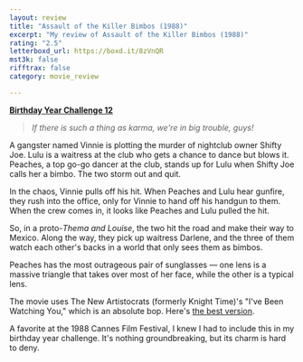 ```yaml
---
layout: review
title: "Assault of the Killer Bimbos (1988)"
excerpt: "My review of Assault of the Killer Bimbos (1988)"
rating: "2.5"
letterboxd_url: https://boxd.it/8zVnQR
mst3k: false
rifftrax: false
category: movie_review

---
```


<b><a href="https://boxd.it/sWI7Y">Birthday Year Challenge 12</a></b>

<blockquote><i>If there is such a thing as karma, we're in big trouble, guys!</i></blockquote>

A gangster named Vinnie is plotting the murder of nightclub owner Shifty Joe. Lulu is a waitress at the club who gets a chance to dance but blows it.  Peaches, a top go-go dancer at the club, stands up for Lulu when Shifty Joe calls her a bimbo. The two storm out and quit.

In the chaos, Vinnie pulls off his hit. When Peaches and Lulu hear gunfire, they rush into the office, only for Vinnie to hand off his handgun to them. When the crew comes in, it looks like Peaches and Lulu pulled the hit.

So, in a proto-<i>Thema and Louise</i>, the two hit the road and make their way to Mexico. Along the way, they pick up waitress Darlene, and the three of them watch each other's backs in a world that only sees them as bimbos.

Peaches has the most outrageous pair of sunglasses — one lens is a massive triangle that takes over most of her face, while the other is a typical lens.

The movie uses The New Artistocrats (formerly Knight Time)'s "I've Been Watching You," which is an absolute bop. Here's <a href="https://newaristocrats.bandcamp.com/album/new-aristocrats-featuring-knight-time-ive-been-watching-you-80s-extended-vocal-instrumental-remixes">the best version</a>.

A favorite at the 1988 Cannes Film Festival, I knew I had to include this in my birthday year challenge. It's nothing groundbreaking, but its charm is hard to deny.